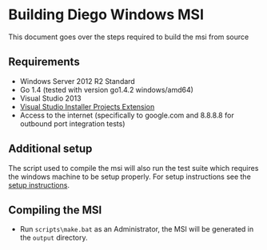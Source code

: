 # Building Diego Windows MSI

This document goes over the steps required to build the msi from
source

## Requirements

- Windows Server 2012 R2 Standard
- Go 1.4 (tested with version go1.4.2 windows/amd64)
- Visual Studio 2013
- [Visual Studio Installer Projects Extension](http://bit.ly/1xVRNhI)
- Access to the internet (specifically to google.com and 8.8.8.8 for outbound port integration tests)

## Additional setup

The script used to compile the msi will also run the test suite which
requires the windows machine to be setup properly. For setup
instructions see the [setup instructions](INSTALL.md#setup-the-windows-cell).

## Compiling the MSI

- Run `scripts\make.bat` as an Administrator, the MSI will be
  generated in the `output` directory.
